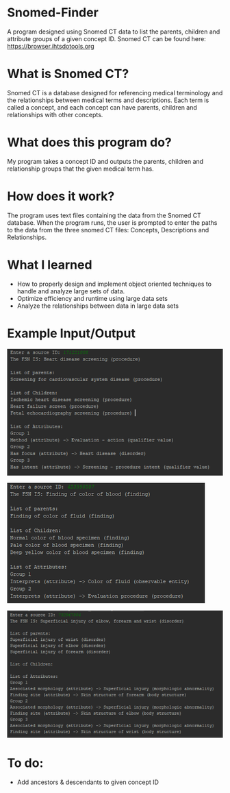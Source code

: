 # Snomed-Finder
A program designed using Snomed CT data to list the parents, children and attribute groups of a given concept ID. Snomed CT can be found here: https://browser.ihtsdotools.org

# What is Snomed CT?
Snomed CT is a database designed for referencing medical terminology and the relationships between medical terms and descriptions. Each term is called a concept, and each
concept can have parents, children and relationships with other concepts. 

# What does this program do?
My program takes a concept ID and outputs the parents, children and relationship groups that the given medical term has. 

# How does it work?
The program uses text files containing the data from the Snomed CT database. When the program runs, the user is prompted to enter the paths to the data from the three snomed CT files: Concepts, Descriptions and Relationships. 

# What I learned
* How to properly design and implement object oriented techniques to handle and analyze large sets of data. 
* Optimize efficiency and runtime using large data sets
* Analyze the relationships between data in large data sets

# Example Input/Output

![Example 1](https://github.com/ECiccotelli/Snomed-Finder/blob/master/resources/171221008.PNG)

![Example 2](https://github.com/ECiccotelli/Snomed-Finder/blob/master/resources/423998007.PNG)

![Example 3](https://github.com/ECiccotelli/Snomed-Finder/blob/master/resources/732967004.PNG)

# To do:
* Add ancestors & descendants to given concept ID
